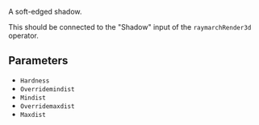 A soft-edged shadow.

This should be connected to the "Shadow" input of the `raymarchRender3d` operator.

## Parameters

* `Hardness`
* `Overridemindist`
* `Mindist`
* `Overridemaxdist`
* `Maxdist`